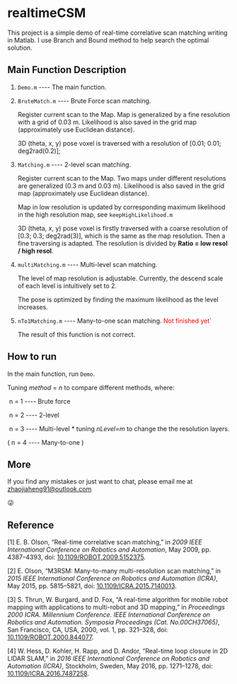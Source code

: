 # realtimeCSM

This project is a simple demo of real-time correlative scan matching writing in Matlab. I use Branch and Bound method to help search the optimal solution.

## Main Function Description

1. `Demo.m` ---- The main function.

2. `BruteMatch.m` ----  Brute Force scan matching. 

   Register current scan to the Map. Map is generalized by a fine resolution with a grid of 0.03 m. Likelihood is also saved in the grid map (approximately use Euclidean distance). 

   3D (theta, x, y) pose voxel is traversed with a resolution of [0.01; 0.01; deg2rad(0.2)];

3. `Matching.m` ---- 2-level scan matching.

   Register current scan to the Map. Two maps under different resolutions are generalized (0.3 m and 0.03 m). Likelihood is also saved in the grid map (approximately use Euclidean distance). 

   Map in low resolution is updated by corresponding maximum likelihood in the high resolution map, see `keepHighLikelihood.m`

   3D (theta, x, y) pose voxel is firstly traversed with a coarse resolution of [0.3; 0.3; deg2rad(3)], which is the same as the map resolution. Then a fine traversing is adapted. The resolution is divided by **Ratio = low resol / high resol**.

4. `multiMatching.m` ---- Multi-level scan matching.

   The level of map resolution is adjustable. Currently, the descend scale of each level is intuitively set to 2.

   The pose is optimized by finding the maximum likelihood as the level increases.

5. `nTo1Matching.m` ---- Many-to-one scan matching. <span style="color:red">Not finished yet</span>`

   The result of this function is not correct.

## How to run

In the main function, run `Demo`.

Tuning *method = n* to compare different methods, where:

​	n = 1 ---- Brute force

​    n = 2 ---- 2-level

​    n = 3 ---- Multi-level	* tuning *nLevel=m* to change the the resolution layers.

(   n = 4 ---- Many-to-one   )

## More

If you find any mistakes or just want to chat, please email me at zhaojiaheng91@outlook.com 

😜



## Reference

[1] E. B. Olson, “Real-time correlative scan matching,” in *2009 IEEE International Conference on Robotics and Automation*, May 2009, pp. 4387–4393, doi: [10.1109/ROBOT.2009.5152375](https://doi.org/10.1109/ROBOT.2009.5152375).

[2] E. Olson, “M3RSM: Many-to-many multi-resolution scan matching,” in *2015 IEEE International Conference on Robotics and Automation (ICRA)*, May 2015, pp. 5815–5821, doi: [10.1109/ICRA.2015.7140013](https://doi.org/10.1109/ICRA.2015.7140013).

[3] S. Thrun, W. Burgard, and D. Fox, “A real-time algorithm for mobile robot mapping with applications to multi-robot and 3D mapping,” in *Proceedings 2000 ICRA. Millennium Conference. IEEE International Conference on Robotics and Automation. Symposia Proceedings (Cat. No.00CH37065)*, San Francisco, CA, USA, 2000, vol. 1, pp. 321–328, doi: [10.1109/ROBOT.2000.844077](https://doi.org/10.1109/ROBOT.2000.844077).

[4] W. Hess, D. Kohler, H. Rapp, and D. Andor, “Real-time loop closure in 2D LIDAR SLAM,” in *2016 IEEE International Conference on Robotics and Automation (ICRA)*, Stockholm, Sweden, May 2016, pp. 1271–1278, doi: [10.1109/ICRA.2016.7487258](https://doi.org/10.1109/ICRA.2016.7487258).
